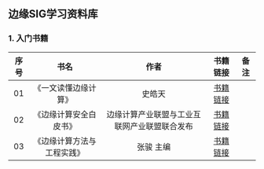 ## 边缘SIG学习资料库

### 1. 入门书籍

| 序号 |            书名            |                     作者                     |                           书籍链接                           | 备注 |
| :--: | :------------------------: | :------------------------------------------: | :----------------------------------------------------------: | :--: |
|  01  |    《一文读懂边缘计算》    |                    史皓天                    |       [书籍链接](https://item.jd.com/70797681276.html)       |      |
|  02  |   《边缘计算安全白皮书》   | 边缘计算产业联盟与工业互联网产业联盟联合发布 | [书籍链接](http://eversec.com.cn/wp-content/uploads/2019/11/%E8%BE%B9%E7%BC%98%E8%AE%A1%E7%AE%97%E5%AE%89%E5%85%A8%E7%99%BD%E7%9A%AE%E4%B9%A6.pdf) |      |
|  03  | 《边缘计算方法与工程实践》 |                  张骏 主编                   |        [书籍链接](https://item.jd.com/12646088.html)         |      |

